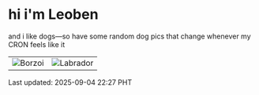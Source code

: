 # hi i'm Leoben

and i like dogs—so have some random dog pics that change whenever my CRON feels like it

|  |  |
|--------|----------|
| ![Borzoi](https://random-dog-vercel.vercel.app/api/random-borzoi?v=1756996062) | ![Labrador](https://random-dog-vercel.vercel.app/api/random-labrador?v=1756996062) |

Last updated: 2025-09-04 22:27 PHT
